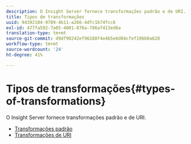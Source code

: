 ```yaml
---
description: O Insight Server fornece transformações padrão e de URI.
title: Tipos de transformações
uuid: 94392104-9789-4b11-a266-4dfc1b74fcc6
exl-id: 477fa592-7a05-4001-876a-786af413ed6a
translation-type: tm+mt
source-git-commit: d9df90242ef96188f4e4b5e6d04cfef196b0a628
workflow-type: tm+mt
source-wordcount: '24'
ht-degree: 41%

---
```


# Tipos de transformações{#types-of-transformations}

O Insight Server fornece transformações padrão e de URI.

* [Transformações padrão](../../../../home/c-dataset-const-proc/c-data-trans/c-transf-types/c-standard-transf/c-standard-transf.md#concept-25f4bdbf8fe74c4aaeb2fcd226243886)
* [Transformações de URI](../../../../home/c-dataset-const-proc/c-data-trans/c-transf-types/c-uri-transf/c-uri-transf.md#concept-2dfa0ffcd83d4fb69c1f42ad50dea125)
